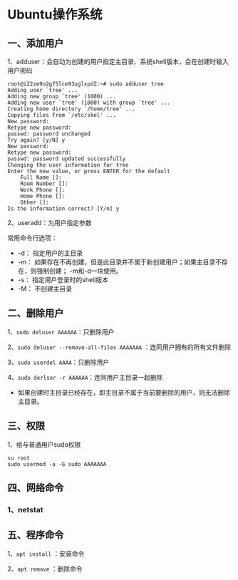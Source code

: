# Ubuntu操作系统

## 一、添加用户

1、adduser：会自动为创建的用户指定主目录、系统shell版本，会在创建时输入用户密码

``` shell
root@iZ2ze9o2g75lce93uglxpdZ:~# sudo adduser tree
Adding user `tree' ...
Adding new group `tree' (1000) ...
Adding new user `tree' (1000) with group `tree' ...
Creating home directory `/home/tree' ...
Copying files from `/etc/skel' ...
New password: 
Retype new password: 
passwd: password unchanged
Try again? [y/N] y
New password: 
Retype new password: 
passwd: password updated successfully
Changing the user information for tree
Enter the new value, or press ENTER for the default
	Full Name []: 
	Room Number []: 
	Work Phone []: 
	Home Phone []: 
	Other []: 
Is the information correct? [Y/n] y
```

2、useradd：为用户指定参数

常用命令行选项：

- -d： 指定用户的主目录
- -m： 如果存在不再创建，但是此目录并不属于新创建用户；如果主目录不存在，则强制创建； -m和-d一块使用。
- -s： 指定用户登录时的shell版本
- -M： 不创建主目录

## 二、删除用户

1、`sudo deluser AAAAAA`：只删除用户

2、`sudo deluser --remove-all-files AAAAAAA` ：连同用户拥有的所有文件删除

3、`sudo userdel AAAA`：只删除用户

4、`sudo derlser -r AAAAAA`：连同用户主目录一起删除

- 如果创建时主目录已经存在，即主目录不属于当前要删除的用户，则无法删除主目录。

## 三、权限

1、给与普通用户sudo权限

```shell
su root
sudo usermod -a -G sudo AAAAAAA
```

## 四、网络命令

### 1、netstat

## 五、程序命令

1、`apt install` ：安装命令

2、`apt remove` ：删除命令